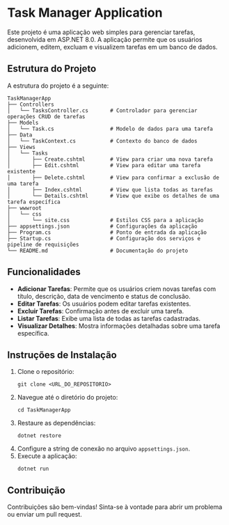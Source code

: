 # Task Manager Application

Este projeto é uma aplicação web simples para gerenciar tarefas, desenvolvida em ASP.NET 8.0. A aplicação permite que os usuários adicionem, editem, excluam e visualizem tarefas em um banco de dados.

## Estrutura do Projeto

A estrutura do projeto é a seguinte:

```
TaskManagerApp
├── Controllers
│   └── TasksController.cs       # Controlador para gerenciar operações CRUD de tarefas
├── Models
│   └── Task.cs                  # Modelo de dados para uma tarefa
├── Data
│   └── TaskContext.cs           # Contexto do banco de dados
├── Views
│   └── Tasks
│       ├── Create.cshtml        # View para criar uma nova tarefa
│       ├── Edit.cshtml          # View para editar uma tarefa existente
│       ├── Delete.cshtml        # View para confirmar a exclusão de uma tarefa
│       ├── Index.cshtml         # View que lista todas as tarefas
│       └── Details.cshtml       # View que exibe os detalhes de uma tarefa específica
├── wwwroot
│   └── css
│       └── site.css             # Estilos CSS para a aplicação
├── appsettings.json             # Configurações da aplicação
├── Program.cs                   # Ponto de entrada da aplicação
├── Startup.cs                   # Configuração dos serviços e pipeline de requisições
└── README.md                    # Documentação do projeto
```

## Funcionalidades

- **Adicionar Tarefas**: Permite que os usuários criem novas tarefas com título, descrição, data de vencimento e status de conclusão.
- **Editar Tarefas**: Os usuários podem editar tarefas existentes.
- **Excluir Tarefas**: Confirmação antes de excluir uma tarefa.
- **Listar Tarefas**: Exibe uma lista de todas as tarefas cadastradas.
- **Visualizar Detalhes**: Mostra informações detalhadas sobre uma tarefa específica.

## Instruções de Instalação

1. Clone o repositório:
   ```
   git clone <URL_DO_REPOSITORIO>
   ```
2. Navegue até o diretório do projeto:
   ```
   cd TaskManagerApp
   ```
3. Restaure as dependências:
   ```
   dotnet restore
   ```
4. Configure a string de conexão no arquivo `appsettings.json`.
5. Execute a aplicação:
   ```
   dotnet run
   ```

## Contribuição

Contribuições são bem-vindas! Sinta-se à vontade para abrir um problema ou enviar um pull request.